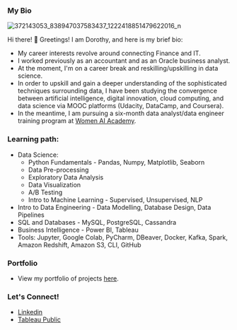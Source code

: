 ### My Bio
![372143053_838947037583437_1222418851479622016_n](https://github.com/DSKunth/DSKunth/assets/98457852/93b69805-e440-49dc-a769-5d023c4cdc27)


Hi there! 👋 Greetings! I am Dorothy, and here is my brief bio:
- My career interests revolve around connecting Finance and IT. 
- I worked previously as an accountant and as an Oracle business analyst.
- At the moment, I'm on a career break and reskilling/upskilling in data science.
- In order to upskill and gain a deeper understanding of the sophisticated techniques surrounding data, I have been studying the convergence between artificial intelligence, digital innovation, cloud computing, and data science via MOOC platforms (Udacity, DataCamp, and Coursera).
- In the meantime, I am pursuing a six-month data analyst/data engineer training program at [Women AI Academy](https://www.womenaiacademy.com/).

### Learning path:
  - Data Science:
      - Python Fundamentals - Pandas, Numpy, Matplotlib, Seaborn
      - Data Pre-processing
      - Exploratory Data Analysis
      - Data Visualization
      - A/B Testing
      - Intro to Machine Learning - Supervised, Unsupervised, NLP
  - Intro to Data Engineering - Data Modelling, Database Design, Data Pipelines
  - SQL and Databases - MySQL, PostgreSQL, Cassandra
  - Business Intelligence - Power BI, Tableau
  - Tools: Jupyter, Google Colab, PyCharm, DBeaver, Docker, Kafka, Spark, Amazon Redshift, Amazon S3, CLI, GitHub

  ### Portfolio
  - View my portfolio of projects [here](https://github.com/DSKunth/Project-Portfolio).

  ### Let's Connect!
  - [Linkedin](https://www.linkedin.com/in/dkunth/)
  - [Tableau Public](https://public.tableau.com/app/profile/dorothy.kunth)

  
